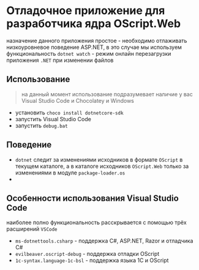 # Отладочное приложение для разработчика ядра OScript.Web

назначение данного приложения простое - необходимо отлаживать низкоуровневое поведение ASP.NET, в это случае мы используем функциональность `dotnet watch` - режим онлайн перезагрузки приложения `.NET` при изменении файлов

## Использование

> на данный момент использование подразумевает наличие у вас Visual Studio Code и Chocolatey и Windows

* установить `choco install dotnetcore-sdk`
* запустить Visual Studio Code
* запустить `debug.bat`

## Поведение

* `dotnet` следит за изменениями исходников в формате `OScript` в текущем каталоге, а в каталоге исходников `OScript.Web` только за изменениями в модуле `package-loader.os`
* 

## Особенности использования Visual Studio Code

наиболее полно функциональность расскрывается с помощью трёх расширений `VSCode`

* `ms-dotnettools.csharp` - поддержка C#, ASP.NET, Razor и отладчика C#
* `evilbeaver.oscript-debug` - поддержка отладки OScript
* `1c-syntax.language-1c-bsl` - поддержка языка 1С и OScript
